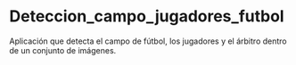 # Deteccion_campo_jugadores_futbol
Aplicación que detecta el campo de fútbol, los jugadores y el árbitro dentro de un conjunto de imágenes.
